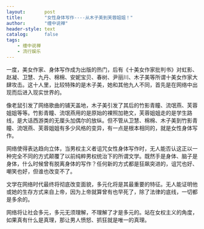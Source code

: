 ```yaml
---
layout:       post
title:        "女性身体写作----从木子美到芙蓉姐姐！"
author:       "缠中说禅"
header-style: text
catalog:      false
tags:
    - 缠中说禅
    - 流行娱乐
---
```


一度，美女作家、身体写作成为出版的热门，后有《十美女作家批判书》对虹影、赵凝、卫慧、九丹、棉棉、安妮宝贝、春树、尹丽川、木子美等所谓十美女作家大肆攻击。这十人里，比较特殊的是木子美，她和其他九人不同，首先是在网络中出现而后进入现实世界的。

像老鼠引发了网络歌曲的铺天盖地，木子美引发了其后的竹影青瞳、流氓燕、芙蓉姐姐等等。竹影青瞳、流氓燕用的是原始的裸照加艳文，芙蓉姐姐走的是学生路线，是大话西游类的无厘头加偶尔的放纵。但不管从卫慧、棉棉、木子美到竹影青瞳、流氓燕、芙蓉姐姐有多少风格的变异，有一点是根本相同的，就是女性身体写作。

网络使得表达趋向立体，当男权主义者诅咒女性身体写作时，无人能否认这正以一种完全不同的方式颠覆了以前纯粹男权统治下的所谓文学。既然手是身体、脑子是身体，什么时候曾有脱离身体的写作？任何新的方式都是狂飙突进的，诅咒也好、嘲笑也好，但谁也改变不了。

文学在网络时代最终将彻底改变面貌，多元化将是其最重要的特征。无人能证明他或她的生存方式来自上帝，因为上帝就算曾有也早死了，除了法律的底线，一切都是多余的。 

网络将让社会多元，多元无须理解，不理解了才是多元的。站在女权主义的角度，如果真有什么是真理，那让男人愤怒、抓狂就是唯一的真理。 
